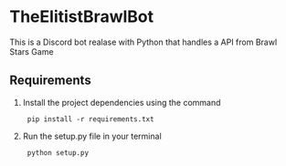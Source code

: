 # TheElitistBrawlBot

This is a Discord bot realase with Python that handles a API from Brawl Stars Game

## Requirements

1. Install the project dependencies using the command

        pip install -r requirements.txt
        
        
2. Run the setup.py file in your terminal

        python setup.py